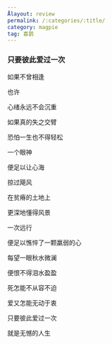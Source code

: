 ```yaml
---
Ålayout: review
permalink: /:categories/:title/
category: magpie
tag: 喜鹊
---
```




### 只要彼此爱过一次

如果不曾相逢

也许

心绪永远不会沉重

如果真的失之交臂

恐怕一生也不得轻松

一个眼神

便足以让心海

掠过飓风

在贫瘠的土地上

更深地懂得风景

一次远行

便足以憔悴了一颗羸弱的心

每望一眼秋水微澜

便恨不得泪水盈盈

死怎能不从容不迫

爱又怎能无动于衷

只要彼此爱过一次

就是无憾的人生